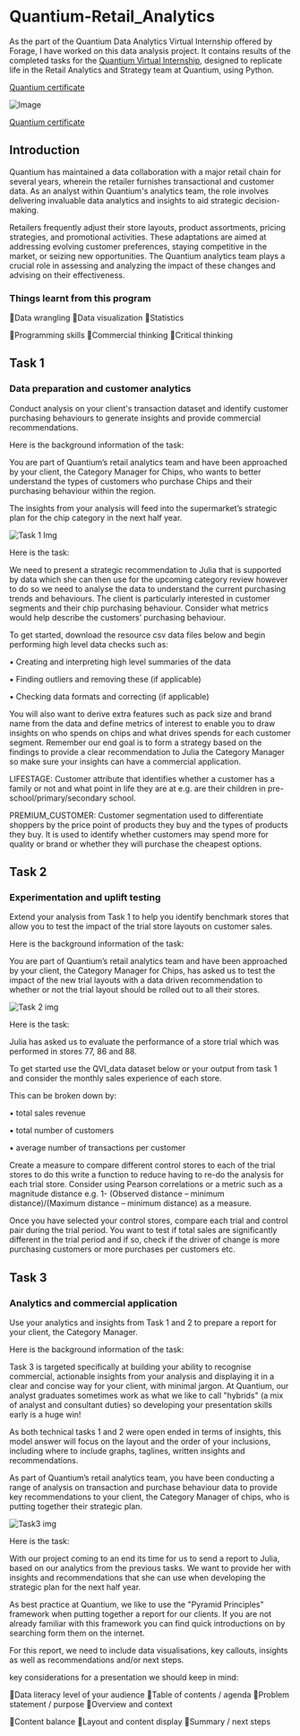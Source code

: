 # Quantium-Retail_Analytics
  As the part of the Quantium Data Analytics Virtual Internship offered by Forage, I have worked on this data analysis project. It contains results of the completed tasks for the [Quantium Virtual Internship](https://www.theforage.com/simulations/quantium/data-analytics-rqkb), designed to replicate life in the Retail Analytics and Strategy team at Quantium, using Python.

[Quantium certificate](https://drive.google.com/file/d/1HSqvOXSfavYnKoHY4yZA9rYeGx5BK4lb/view?usp=drive_link)

![Image](https://github.com/shraddhasangave99/Quantium-Retail_Analytics/assets/153710836/8ea552bb-3482-44a2-83d7-f1818fb29ff1)

[Quantium certificate](https://drive.google.com/file/d/1HSqvOXSfavYnKoHY4yZA9rYeGx5BK4lb/view?usp=drive_link)
## Introduction
  Quantium has maintained a data collaboration with a major retail chain for several years, wherein the retailer furnishes transactional and customer data. As an analyst within Quantium's analytics team, the role involves delivering invaluable data analytics and insights to aid strategic decision-making.

  Retailers frequently adjust their store layouts, product assortments, pricing strategies, and promotional activities. These adaptations are aimed at addressing evolving customer preferences, staying competitive in the market, or seizing new opportunities. The Quantium analytics team plays a crucial role in assessing and analyzing the impact of these changes and advising on their effectiveness.

### Things learnt from this program
🔸Data wrangling
🔸Data visualization
🔸Statistics

🔸Programming skills
🔸Commercial thinking
🔸Critical thinking

## Task 1

### Data preparation and customer analytics
Conduct analysis on your client's transaction dataset and identify customer purchasing behaviours to generate insights and provide commercial recommendations.

Here is the background information of the task:

You are part of Quantium’s retail analytics team and have been approached by your client, the Category Manager for Chips, who wants to better understand the types of customers who purchase Chips and their purchasing behaviour within the region.

The insights from your analysis will feed into the supermarket’s strategic plan for the chip category in the next half year.

![Task 1 Img](https://github.com/shraddhasangave99/Quantium-Retail_Analytics/assets/153710836/dd4de9ea-865e-40c5-9715-26535c6f2d00)

Here is the task:

We need to present a strategic recommendation to Julia that is supported by data which she can then use for the upcoming category review however to do so we need to analyse the data to understand the current purchasing trends and behaviours. The client is particularly interested in customer segments and their chip purchasing behaviour. Consider what metrics would help describe the customers’ purchasing behaviour.

To get started, download the resource csv data files below and begin performing high level data checks such as:

 ▪️ Creating and interpreting high level summaries of the data
 
 ▪️ Finding outliers and removing these (if applicable)
 
 ▪️ Checking data formats and correcting (if applicable)

You will also want to derive extra features such as pack size and brand name from the data and define metrics of interest to enable you to draw insights on who spends on chips and what drives spends for each customer segment. Remember our end goal is to form a strategy based on the findings to provide a clear recommendation to Julia the Category Manager so make sure your insights can have a commercial application.

LIFESTAGE: Customer attribute that identifies whether a customer has a family or not and what point in life they are at e.g. are their children in pre-school/primary/secondary school.

PREMIUM_CUSTOMER: Customer segmentation used to differentiate shoppers by the price point of products they buy and the types of products they buy. It is used to identify whether customers may spend more for quality or brand or whether they will purchase the cheapest options.

## Task 2

### Experimentation and uplift testing

Extend your analysis from Task 1 to help you identify benchmark stores that allow you to test the impact of the trial store layouts on customer sales.

Here is the background information of the task:

You are part of Quantium’s retail analytics team and have been approached by your client, the Category Manager for Chips, has asked us to test the impact of the new trial layouts with a data driven recommendation to whether or not the trial layout should be rolled out to all their stores.

![Task 2 img](https://github.com/shraddhasangave99/Quantium-Retail_Analytics/assets/153710836/915007ca-2c43-44eb-a11e-8789f3c581f3)

Here is the task:

Julia has asked us to evaluate the performance of a store trial which was performed in stores 77, 86 and 88.

To get started use the QVI_data dataset below or your output from task 1 and consider the monthly sales experience of each store.

This can be broken down by:

 ▪️ total sales revenue
 
 ▪️ total number of customers
 
 ▪️ average number of transactions per customer

Create a measure to compare different control stores to each of the trial stores to do this write a function to reduce having to re-do the analysis for each trial store. Consider using Pearson correlations or a metric such as a magnitude distance e.g. 1- (Observed distance – minimum distance)/(Maximum distance – minimum distance) as a measure.

Once you have selected your control stores, compare each trial and control pair during the trial period. You want to test if total sales are significantly different in the trial period and if so, check if the driver of change is more purchasing customers or more purchases per customers etc.

## Task 3

### Analytics and commercial application
Use your analytics and insights from Task 1 and 2 to prepare a report for your client, the Category Manager.

Here is the background information of the task:

Task 3 is targeted specifically at building your ability to recognise commercial, actionable insights from your analysis and displaying it in a clear and concise way for your client, with minimal jargon. At Quantium, our analyst graduates sometimes work as what we like to call "hybrids" (a mix of analyst and consultant duties) so developing your presentation skills early is a huge win!

As both technical tasks 1 and 2 were open ended in terms of insights, this model answer will focus on the layout and the order of your inclusions, including where to include graphs, taglines, written insights and recommendations.

As part of Quantium’s retail analytics team, you have been conducting a range of analysis on transaction and purchase behaviour data to provide key recommendations to your client, the Category Manager of chips, who is putting together their strategic plan.

![Task3 img](https://github.com/shraddhasangave99/Quantium-Retail_Analytics/assets/153710836/baa5d6ec-486b-49ef-94ca-85293b1e5bf1)

Here is the task:

With our project coming to an end its time for us to send a report to Julia, based on our analytics from the previous tasks. We want to provide her with insights and recommendations that she can use when developing the strategic plan for the next half year.

As best practice at Quantium, we like to use the "Pyramid Principles" framework when putting together a report for our clients. If you are not already familiar with this framework you can find quick introductions on by searching form them on the internet.

For this report, we need to include data visualisations, key callouts, insights as well as recommendations and/or next steps.

 key considerations for a presentation we should keep in mind:

🔸Data literacy level of your audience
🔸Table of contents / agenda
🔸Problem statement / purpose
🔸Overview and context

🔸Content balance
🔸Layout and content display
🔸Summary / next steps

